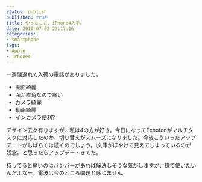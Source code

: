 ```yaml
---
status: publish
published: true
title: やっとこさ、iPhone4入手。
date: 2010-07-02 23:17:16
categories:
- smartphone
tags:
- Apple
- iPhone4
---
```

一週間遅れで入荷の電話がありました。
<ul>
	<li>画面綺麗</li>
	<li>面が直角なので痛い</li>
	<li>カメラ綺麗</li>
	<li>動画綺麗</li>
	<li>インカメラ便利?</li>
</ul>
デザイン云々有りますが、私は4の方が好き。今日になってEchofonがマルチタスクに対応したのか、切り替えがスムーズになりました。今後こういったアップデートがしばらくは続くのでしょう。i文庫がぼやけて見えてしまっているのが残念。と思ったらアップデートきてた。

持ってると痛いのはバンパーがあれば解決しそうな気がしますが、裸で使いたいんだよなー。電波は今のところ問題と感じません。
